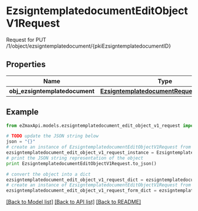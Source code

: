 # EzsigntemplatedocumentEditObjectV1Request

Request for PUT /1/object/ezsigntemplatedocument/{pkiEzsigntemplatedocumentID}

## Properties

Name | Type | Description | Notes
------------ | ------------- | ------------- | -------------
**obj_ezsigntemplatedocument** | [**EzsigntemplatedocumentRequestCompound**](EzsigntemplatedocumentRequestCompound.md) |  | 

## Example

```python
from eZmaxApi.models.ezsigntemplatedocument_edit_object_v1_request import EzsigntemplatedocumentEditObjectV1Request

# TODO update the JSON string below
json = "{}"
# create an instance of EzsigntemplatedocumentEditObjectV1Request from a JSON string
ezsigntemplatedocument_edit_object_v1_request_instance = EzsigntemplatedocumentEditObjectV1Request.from_json(json)
# print the JSON string representation of the object
print EzsigntemplatedocumentEditObjectV1Request.to_json()

# convert the object into a dict
ezsigntemplatedocument_edit_object_v1_request_dict = ezsigntemplatedocument_edit_object_v1_request_instance.to_dict()
# create an instance of EzsigntemplatedocumentEditObjectV1Request from a dict
ezsigntemplatedocument_edit_object_v1_request_form_dict = ezsigntemplatedocument_edit_object_v1_request.from_dict(ezsigntemplatedocument_edit_object_v1_request_dict)
```
[[Back to Model list]](../README.md#documentation-for-models) [[Back to API list]](../README.md#documentation-for-api-endpoints) [[Back to README]](../README.md)


